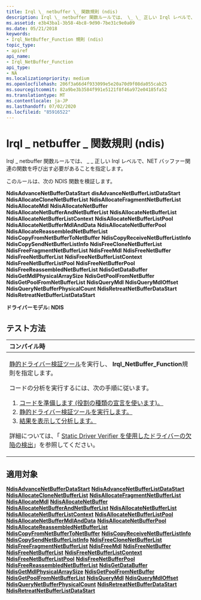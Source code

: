 ```yaml
---
title: Irql \_ netbuffer \_ 関数規則 (ndis)
description: Irql \_ netbuffer 関数ルールでは、 \_ \_ 正しい Irql レベルで、NET バッファー関連の関数を呼び出す必要があることを指定します。
ms.assetid: e3b43ba1-3b58-4bc8-9d90-7be31c9e0a09
ms.date: 05/21/2018
keywords:
- Irql_NetBuffer_Function 規則 (ndis)
topic_type:
- apiref
api_name:
- Irql_NetBuffer_Function
api_type:
- NA
ms.localizationpriority: medium
ms.openlocfilehash: 206f3a66d4f933099e5e20a70d9f08da055cab25
ms.sourcegitcommit: 82a9be3b3584f991e5121f8f46a972e04185fa52
ms.translationtype: MT
ms.contentlocale: ja-JP
ms.lasthandoff: 07/02/2020
ms.locfileid: "85916522"
---
```

# <a name="irql_netbuffer_function-rule-ndis"></a>Irql \_ netbuffer \_ 関数規則 (ndis)


Irql \_ netbuffer 関数ルールでは、 \_ \_ 正しい Irql レベルで、NET バッファー関連の関数を呼び出す必要があることを指定します。

このルールは、次の NDIS 関数を検証します。

**NdisAdvanceNetBufferDataStart** 
**disAdvanceNetBufferListDataStart** 
**NdisAllocateCloneNetBufferList** 
**NdisAllocateFragmentNetBufferList** 
**NdisAllocateMdl** 
**NdisAllocateNetBuffer** 
**NdisAllocateNetBufferAndNetBufferList** 
**NdisAllocateNetBufferList** 
**NdisAllocateNetBufferListContext** 
**NdisAllocateNetBufferListPool** 
**NdisAllocateNetBufferMdlAndData** 
**NdisAllocateNetBufferPool** 
**NdisAllocateReassembledNetBufferList** 
**NdisCopyFromNetBufferToNetBuffer** 
**NdisCopyReceiveNetBufferListInfo** 
**NdisCopySendNetBufferListInfo** 
**NdisFreeCloneNetBufferList** 
**NdisFreeFragmentNetBufferList** 
**NdisFreeMdl** 
**NdisFreeNetBuffer** 
**NdisFreeNetBufferList** 
**NdisFreeNetBufferListContext** 
**NdisFreeNetBufferListPool** 
**NdisFreeNetBufferPool** 
**NdisFreeReassembledNetBufferList** 
**NdisGetDataBuffer** 
**NdisGetMdlPhysicalArraySize** 
**NdisGetPoolFromNetBuffer** 
**NdisGetPoolFromNetBufferList** 
**NdisQueryMdl** 
**NdisQueryMdlOffset** 
**NdisQueryNetBufferPhysicalCount** 
**NdisRetreatNetBufferDataStart** 
**NdisRetreatNetBufferListDataStart**

**ドライバーモデル: NDIS**

<a name="how-to-test"></a>テスト方法
-----------

<table>
<colgroup>
<col width="100%" />
</colgroup>
<thead>
<tr class="header">
<th align="left">コンパイル時</th>
</tr>
</thead>
<tbody>
<tr class="odd">
<td align="left"><p><a href="https://docs.microsoft.com/windows-hardware/drivers/devtest/static-driver-verifier" data-raw-source="[Static Driver Verifier](https://docs.microsoft.com/windows-hardware/drivers/devtest/static-driver-verifier)">静的ドライバー検証ツール</a>を実行し、 <strong>Irql_NetBuffer_Function</strong>規則を指定します。</p>
コードの分析を実行するには、次の手順に従います。
<ol>
<li><a href="https://docs.microsoft.com/windows-hardware/drivers/devtest/using-static-driver-verifier-to-find-defects-in-drivers#preparing-your-source-code" data-raw-source="[Prepare your code (use role type declarations).](https://docs.microsoft.com/windows-hardware/drivers/devtest/using-static-driver-verifier-to-find-defects-in-drivers#preparing-your-source-code)">コードを準備します (役割の種類の宣言を使います)。</a></li>
<li><a href="https://docs.microsoft.com/windows-hardware/drivers/devtest/using-static-driver-verifier-to-find-defects-in-drivers#running-static-driver-verifier" data-raw-source="[Run Static Driver Verifier.](https://docs.microsoft.com/windows-hardware/drivers/devtest/using-static-driver-verifier-to-find-defects-in-drivers#running-static-driver-verifier)">静的ドライバー検証ツールを実行します。</a></li>
<li><a href="https://docs.microsoft.com/windows-hardware/drivers/devtest/using-static-driver-verifier-to-find-defects-in-drivers#viewing-and-analyzing-the-results" data-raw-source="[View and analyze the results.](https://docs.microsoft.com/windows-hardware/drivers/devtest/using-static-driver-verifier-to-find-defects-in-drivers#viewing-and-analyzing-the-results)">結果を表示して分析します。</a></li>
</ol>
<p>詳細については、「 <a href="https://docs.microsoft.com/windows-hardware/drivers/devtest/using-static-driver-verifier-to-find-defects-in-drivers" data-raw-source="[Using Static Driver Verifier to Find Defects in Drivers](https://docs.microsoft.com/windows-hardware/drivers/devtest/using-static-driver-verifier-to-find-defects-in-drivers)">Static Driver Verifier を使用したドライバーの欠陥の検出</a>」を参照してください。</p></td>
</tr>
</tbody>
</table>

<a name="applies-to"></a>適用対象
----------

[**NdisAdvanceNetBufferDataStart**](https://docs.microsoft.com/windows-hardware/drivers/ddi/ndis/nf-ndis-ndisadvancenetbufferdatastart) 
[**NdisAdvanceNetBufferListDataStart**](https://docs.microsoft.com/windows-hardware/drivers/ddi/ndis/nf-ndis-ndisadvancenetbufferlistdatastart) 
[**NdisAllocateCloneNetBufferList**](https://docs.microsoft.com/windows-hardware/drivers/ddi/ndis/nf-ndis-ndisallocateclonenetbufferlist) 
[**NdisAllocateFragmentNetBufferList**](https://docs.microsoft.com/windows-hardware/drivers/ddi/ndis/nf-ndis-ndisallocatefragmentnetbufferlist) 
[**NdisAllocateMdl**](https://docs.microsoft.com/windows-hardware/drivers/ddi/ndis/nf-ndis-ndisallocatemdl) 
[**NdisAllocateNetBuffer**](https://docs.microsoft.com/windows-hardware/drivers/ddi/ndis/nf-ndis-ndisallocatenetbuffer) 
[**NdisAllocateNetBufferAndNetBufferList**](https://docs.microsoft.com/windows-hardware/drivers/ddi/ndis/nf-ndis-ndisallocatenetbufferandnetbufferlist) 
[**NdisAllocateNetBufferList**](https://docs.microsoft.com/windows-hardware/drivers/ddi/ndis/nf-ndis-ndisallocatenetbufferlist) 
[**NdisAllocateNetBufferListContext**](https://docs.microsoft.com/windows-hardware/drivers/ddi/ndis/nf-ndis-ndisallocatenetbufferlistcontext) 
[**NdisAllocateNetBufferListPool**](https://docs.microsoft.com/windows-hardware/drivers/ddi/ndis/nf-ndis-ndisallocatenetbufferlistpool) 
[**NdisAllocateNetBufferMdlAndData**](https://docs.microsoft.com/windows-hardware/drivers/ddi/ndis/nf-ndis-ndisallocatenetbuffermdlanddata) 
[**NdisAllocateNetBufferPool**](https://docs.microsoft.com/windows-hardware/drivers/ddi/ndis/nf-ndis-ndisallocatenetbufferpool) 
[**NdisAllocateReassembledNetBufferList**](https://docs.microsoft.com/windows-hardware/drivers/ddi/ndis/nf-ndis-ndisallocatereassemblednetbufferlist) 
[**NdisCopyFromNetBufferToNetBuffer**](https://docs.microsoft.com/windows-hardware/drivers/ddi/ndis/nf-ndis-ndiscopyfromnetbuffertonetbuffer) 
[**NdisCopyReceiveNetBufferListInfo**](https://docs.microsoft.com/windows-hardware/drivers/ddi/ndis/nf-ndis-ndiscopyreceivenetbufferlistinfo) 
[**NdisCopySendNetBufferListInfo**](https://docs.microsoft.com/windows-hardware/drivers/ddi/ndis/nf-ndis-ndiscopysendnetbufferlistinfo) 
[**NdisFreeCloneNetBufferList**](https://docs.microsoft.com/windows-hardware/drivers/ddi/ndis/nf-ndis-ndisfreeclonenetbufferlist) 
[**NdisFreeFragmentNetBufferList**](https://docs.microsoft.com/windows-hardware/drivers/ddi/ndis/nf-ndis-ndisfreefragmentnetbufferlist) 
[**NdisFreeMdl**](https://docs.microsoft.com/windows-hardware/drivers/ddi/ndis/nf-ndis-ndisfreemdl) 
[**NdisFreeNetBuffer**](https://docs.microsoft.com/windows-hardware/drivers/ddi/ndis/nf-ndis-ndisfreenetbuffer) 
[**NdisFreeNetBufferList**](https://docs.microsoft.com/windows-hardware/drivers/ddi/ndis/nf-ndis-ndisfreenetbufferlist) 
[**NdisFreeNetBufferListContext**](https://docs.microsoft.com/windows-hardware/drivers/ddi/ndis/nf-ndis-ndisfreenetbufferlistcontext) 
[**NdisFreeNetBufferListPool**](https://docs.microsoft.com/windows-hardware/drivers/ddi/ndis/nf-ndis-ndisfreenetbufferlistpool) 
[**NdisFreeNetBufferPool**](https://docs.microsoft.com/windows-hardware/drivers/ddi/ndis/nf-ndis-ndisfreenetbufferpool) 
[**NdisFreeReassembledNetBufferList**](https://docs.microsoft.com/windows-hardware/drivers/ddi/ndis/nf-ndis-ndisfreereassemblednetbufferlist) 
[**NdisGetDataBuffer**](https://docs.microsoft.com/windows-hardware/drivers/ddi/ndis/nf-ndis-ndisgetdatabuffer) 
[**NdisGetMdlPhysicalArraySize**](https://docs.microsoft.com/windows-hardware/drivers/network/ndisgetmdlphysicalarraysize) 
[**NdisGetPoolFromNetBuffer**](https://docs.microsoft.com/windows-hardware/drivers/ddi/ndis/nf-ndis-ndisgetpoolfromnetbuffer) 
[**NdisGetPoolFromNetBufferList**](https://docs.microsoft.com/windows-hardware/drivers/ddi/ndis/nf-ndis-ndisgetpoolfromnetbufferlist) 
[**NdisQueryMdl**](https://docs.microsoft.com/windows-hardware/drivers/network/ndisquerymdl) 
[**NdisQueryMdlOffset**](https://docs.microsoft.com/windows-hardware/drivers/network/ndisquerymdloffset) 
[**NdisQueryNetBufferPhysicalCount**](https://docs.microsoft.com/windows-hardware/drivers/ddi/ndis/nf-ndis-ndisquerynetbufferphysicalcount) 
[**NdisRetreatNetBufferDataStart**](https://docs.microsoft.com/windows-hardware/drivers/ddi/ndis/nf-ndis-ndisretreatnetbufferdatastart) 
[**NdisRetreatNetBufferListDataStart**](https://docs.microsoft.com/windows-hardware/drivers/ddi/ndis/nf-ndis-ndisretreatnetbufferlistdatastart)








